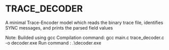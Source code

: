 # TRACE_DECODER
A minimal Trace-Encoder model which reads the binary trace file,  identifies SYNC messages, and prints the parsed field values

Note: Builded using gcc 
Compilation command:   gcc main.c trace_decoder.c -o decoder.exe
 Run command   : .\decoder.exe
